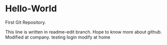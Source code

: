 # Hello-World
First Git Repository.

This line is written in readme-edit branch. Hope to know more about github.
Modified at company.
testing login
modify at home
